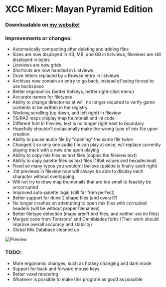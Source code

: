 # XCC Mixer: Mayan Pyramid Edition

### Downloadable on [my website!](https://vodrix.neocities.org/downloads)

### Improvements or changes:

* Automatically compacting after deleting and adding files
* Sizes are now displayed in KB, MB, and GB in listviews, fileviews are still displayed in bytes
* Listviews are now grids
* Shortcuts are now handled in Listviews
* Drive letters replaced by a Browse entry in listviews
* Archives now contain an entry to go back, instead of being forced to use backspace
* Better ergonomics (better hotkeys, better right-click menu)
* Accurate names for filetypes
* Ability to change directories at will, no longer required to verify game contents or be written in the registry.
* Working scrolling (up down, and left right) in fileview
* TS/RA2 maps display map thumbnail and ini code
* Different font in fileview, text is no longer right next to boundary
* Hopefully shouldn't occasionally make the wrong type of mix file upon creation
* Ability to pause audio file by "opening" the same file twice
* Changed it so only one audio file can play at once, will replace currently playing track with a new one upon playing
* Ability to copy mix files as text files (copies the fileview text)
* Ability to copy palette files as text files (18bit values and hexadecimal)
* Fixed so many typos you wouldn't believe (palette is finally spelt right)
* .fnt previews in fileview now will always be able to display each character without overlapping
* Will not try to draw map thumbnails that are too small to feasibly be uncorrupted
* Improved auto-palette logic (still far from perfect)
* Better support for dune 2 shape files (and overall?)
* No longer crashes on attempting to open mix files with corrupted headers (will be without proper filenames)
* Better filetype detection (maps aren't text files, and neither are ini files)
* Merged code from Tomsons' and Omniblades forks (Their work should improve overall accuracy and stability)
* Global Mix Database cleaned up
  
![Preview](https://github.com/user-attachments/assets/8a626315-9bc0-498a-ae9d-59adac15f80e)

### TODO:
* More ergonomic changes, such as hotkey changing and dark mode
* Support for back and forward mouse keys
* Better voxel rendering
* Whatever is possible to make this program as good as possible
